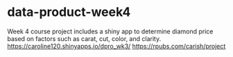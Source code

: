 # data-product-week4
Week 4 course project includes a shiny app to determine diamond price based on factors such as carat, cut, color, and clarity.
https://caroline120.shinyapps.io/dpro_wk3/
https://rpubs.com/carish/project
